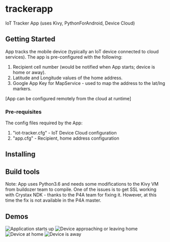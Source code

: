 # trackerapp
IoT Tracker App (uses Kivy, PythonForAndroid, Device Cloud)

## Getting Started
App tracks the mobile device (typically an IoT device connected to cloud services). The app is pre-configured with the following:
1. Recipient cell number (would be notified when App starts; device is home or away).
2. Latitude and Longitude values of the home address.
3. Google App Key for MapService - used to map the address to the lat/lng markers.

[App can be configured remotely from the cloud at runtime]


### Pre-requisites
The config files required by the App:
1. "iot-tracker.cfg" - IoT Device Cloud configuration
2. "app.cfg" - Recipient, home address configuration

## Installing


## Build tools

Note: App uses Python3.6 and needs some modifications to the Kivy VM from buildozer team to compile. One of the issues is to get SSL working with Crystax NDK - thanks to the P4A team for fixing it. However, at this time the fix is not available in the P4A master.

## Demos
![Application starts up](/demo/app_start.png "Application starts up")
![Device approaching or leaving home](/demo/app_start.png "Device approaching or leaving home")
![Device at home](/demo/app_start.png "Device at home")
![Device is away](/demo/app_start.png "Device is away")
